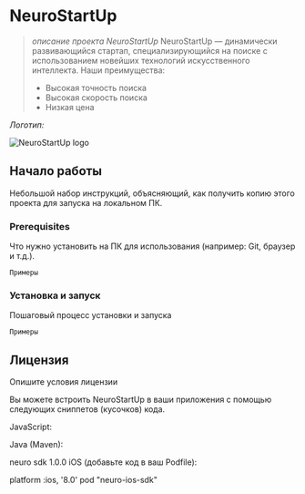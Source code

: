 # NeuroStartUp #
> *описание проекта NeuroStartUp* 
> NeuroStartUp — динамически развивающийся стартап, специализирующийся на поиске с использованием
> новейших технологий искусственного интеллекта. Наши преимущества:
> * Высокая точность поиска
> * Высокая скорость поиска
> * Низкая цена


*Логотип:*

![NeuroStartUp logo](https://camo.githubusercontent.com/c6727c717cad1e4820481abb87524f90782445c5/68747470733a2f2f692e696d6775722e636f6d2f495a4f525769492e706e67)


## Начало работы ##
Небольшой набор инструкций, объясняющий, как получить копию этого проекта для запуска на локальном ПК.


### Prerequisites ###
Что нужно установить на ПК для использования (например: Git, браузер и т.д.).

``` Примеры ```


### Установка и запуск ###
Пошаговый процесс установки и запуска

``` Примеры ```

## Лицензия ##
Опишите условия лицензии

Вы можете встроить NeuroStartUp в ваши приложения с помощью следующих сниппетов (кусочков) кода.

JavaScript:

<script src="https://localhost/neuro.sdk.min.js"></script>
Java (Maven):

<dependency>
  <groupId>neuro</groupId>
  <artifactId>sdk</artifactId>
  <version>1.0.0</version>
</dependency>
iOS (добавьте код в ваш Podfile):

platform :ios, '8.0'
pod "neuro-ios-sdk"